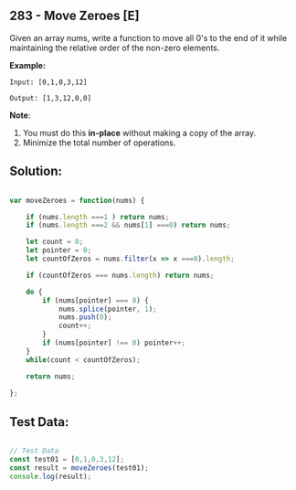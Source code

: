 ## **283 - Move Zeroes [E]**

Given an array nums, write a function to move all 0's to the end of it while
maintaining the relative order of the non-zero elements.

**Example:**

    Input: [0,1,0,3,12]

    Output: [1,3,12,0,0]

**Note**:

1.  You must do this **in-place** without making a copy of the array.
2.  Minimize the total number of operations.

## **Solution:**

```JavaScript

var moveZeroes = function(nums) {

    if (nums.length ===1 ) return nums;
    if (nums.length ===2 && nums[1] ===0) return nums;

    let count = 0;
    let pointer = 0;
    let countOfZeros = nums.filter(x => x ===0).length;

    if (countOfZeros === nums.length) return nums;

    do {
        if (nums[pointer] === 0) {
            nums.splice(pointer, 1);
            nums.push(0);
            count++;
        }
        if (nums[pointer] !== 0) pointer++;
    }
    while(count < countOfZeros);

    return nums;
    
};

```


## **Test Data:**

```JavaScript

// Test Data
const test01 = [0,1,0,3,12];
const result = moveZeroes(test01);
console.log(result);

```